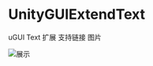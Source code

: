 # UnityGUIExtendText
uGUI Text 扩展 支持链接 图片

![展示](https://user-images.githubusercontent.com/1171605/29955592-5fb3ca32-8f13-11e7-89f2-0658fed9ebd3.gif)
